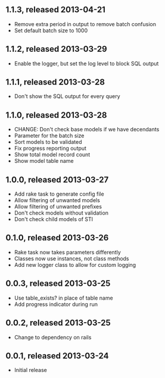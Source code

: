 ## 1.1.3, released 2013-04-21
* Remove extra period in output to remove batch confusion
* Set default batch size to 1000

## 1.1.2, released 2013-03-29
* Enable the logger, but set the log level to block SQL output

## 1.1.1, released 2013-03-28
* Don't show the SQL output for every query

## 1.1.0, released 2013-03-28
* CHANGE: Don't check base models if we have decendants
* Parameter for the batch size
* Sort models to be validated
* Fix progress reporting output
* Show total model record count
* Show model table name

## 1.0.0, released 2013-03-27
* Add rake task to generate config file
* Allow filtering of unwanted models
* Allow filtering of unwanted prefixes
* Don't check models without validation
* Don't check child models of STI

## 0.1.0, released 2013-03-26
* Rake task now takes parameters differently
* Classes now use instances, not class methods
* Add new logger class to allow for custom logging

## 0.0.3, released 2013-03-25
* Use table_exists? in place of table name
* Add progress indicator during run

## 0.0.2, released 2013-03-25
* Change to dependency on rails

## 0.0.1, released 2013-03-24
* Initial release
